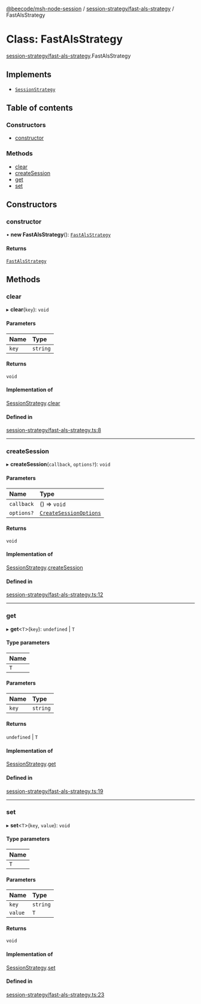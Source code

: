[@beecode/msh-node-session](../README.md) / [session-strategy/fast-als-strategy](../modules/session_strategy_fast_als_strategy.md) / FastAlsStrategy

# Class: FastAlsStrategy

[session-strategy/fast-als-strategy](../modules/session_strategy_fast_als_strategy.md).FastAlsStrategy

## Implements

- [`SessionStrategy`](../interfaces/session_strategy_session_strategy.SessionStrategy.md)

## Table of contents

### Constructors

- [constructor](session_strategy_fast_als_strategy.FastAlsStrategy.md#constructor)

### Methods

- [clear](session_strategy_fast_als_strategy.FastAlsStrategy.md#clear)
- [createSession](session_strategy_fast_als_strategy.FastAlsStrategy.md#createsession)
- [get](session_strategy_fast_als_strategy.FastAlsStrategy.md#get)
- [set](session_strategy_fast_als_strategy.FastAlsStrategy.md#set)

## Constructors

### constructor

• **new FastAlsStrategy**(): [`FastAlsStrategy`](session_strategy_fast_als_strategy.FastAlsStrategy.md)

#### Returns

[`FastAlsStrategy`](session_strategy_fast_als_strategy.FastAlsStrategy.md)

## Methods

### clear

▸ **clear**(`key`): `void`

#### Parameters

| Name | Type |
| :------ | :------ |
| `key` | `string` |

#### Returns

`void`

#### Implementation of

[SessionStrategy](../interfaces/session_strategy_session_strategy.SessionStrategy.md).[clear](../interfaces/session_strategy_session_strategy.SessionStrategy.md#clear)

#### Defined in

[session-strategy/fast-als-strategy.ts:8](https://github.com/beecode-rs/msh-node-session/blob/007a8c1/src/session-strategy/fast-als-strategy.ts#L8)

___

### createSession

▸ **createSession**(`callback`, `options?`): `void`

#### Parameters

| Name | Type |
| :------ | :------ |
| `callback` | () => `void` |
| `options?` | [`CreateSessionOptions`](../modules/session_strategy_session_strategy.md#createsessionoptions) |

#### Returns

`void`

#### Implementation of

[SessionStrategy](../interfaces/session_strategy_session_strategy.SessionStrategy.md).[createSession](../interfaces/session_strategy_session_strategy.SessionStrategy.md#createsession)

#### Defined in

[session-strategy/fast-als-strategy.ts:12](https://github.com/beecode-rs/msh-node-session/blob/007a8c1/src/session-strategy/fast-als-strategy.ts#L12)

___

### get

▸ **get**\<`T`\>(`key`): `undefined` \| `T`

#### Type parameters

| Name |
| :------ |
| `T` |

#### Parameters

| Name | Type |
| :------ | :------ |
| `key` | `string` |

#### Returns

`undefined` \| `T`

#### Implementation of

[SessionStrategy](../interfaces/session_strategy_session_strategy.SessionStrategy.md).[get](../interfaces/session_strategy_session_strategy.SessionStrategy.md#get)

#### Defined in

[session-strategy/fast-als-strategy.ts:19](https://github.com/beecode-rs/msh-node-session/blob/007a8c1/src/session-strategy/fast-als-strategy.ts#L19)

___

### set

▸ **set**\<`T`\>(`key`, `value`): `void`

#### Type parameters

| Name |
| :------ |
| `T` |

#### Parameters

| Name | Type |
| :------ | :------ |
| `key` | `string` |
| `value` | `T` |

#### Returns

`void`

#### Implementation of

[SessionStrategy](../interfaces/session_strategy_session_strategy.SessionStrategy.md).[set](../interfaces/session_strategy_session_strategy.SessionStrategy.md#set)

#### Defined in

[session-strategy/fast-als-strategy.ts:23](https://github.com/beecode-rs/msh-node-session/blob/007a8c1/src/session-strategy/fast-als-strategy.ts#L23)

